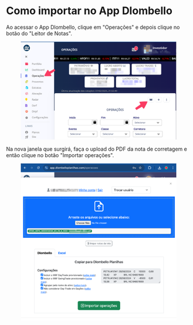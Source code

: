 # Como importar no App Dlombello

Ao acessar o App Dlombello, clique em "Operações" e depois clique no botão do "Leitor de Notas".

<figure><img src="../.gitbook/assets/image (1).png" alt=""><figcaption></figcaption></figure>

Na nova janela que surgirá, faça o upload do PDF da nota de corretagem e então clique no botão "Importar operações".

<figure><img src="../.gitbook/assets/image (2).png" alt=""><figcaption></figcaption></figure>
